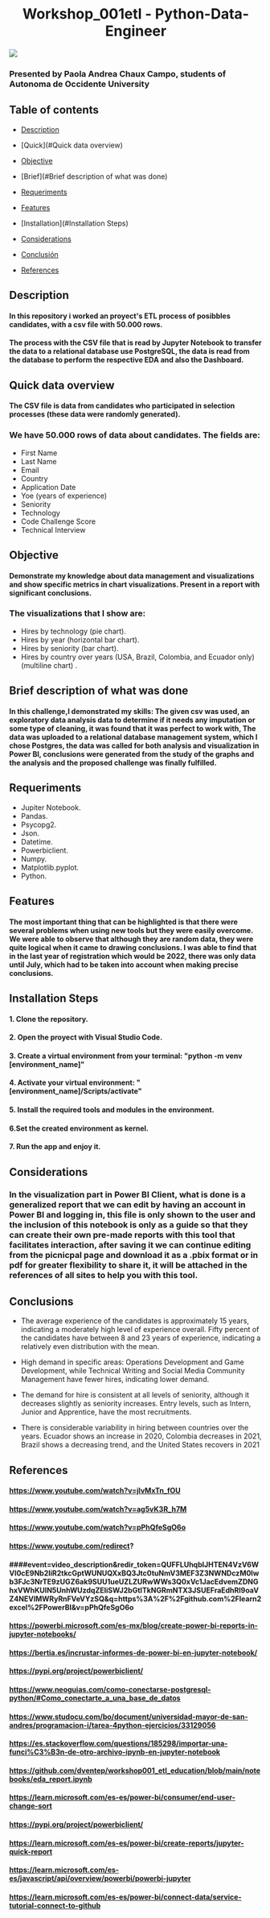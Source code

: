 <h1 align="center"> Workshop_001etl - Python-Data-Engineer </h1>
<p align="left">
   <img src="https://img.shields.io/badge/STATUS-FINISHED-green">
   </p>

### Presented by Paola Andrea Chaux Campo, students of Autonoma de Occidente University

## Table of contents
* [Description](#Description)

* [Quick](#Quick data overview)

* [Objective](#Objective)

* [Brief](#Brief description of what was done)

* [Requeriments](#Requeriments)

* [Features](#Features)

* [Installation](#Installation Steps)

* [Considerations](#Considerations)

* [Conclusión](#conclusión)

* [References](#References)


## Description

#### In this repository i worked an proyect's ETL process of posibbles candidates, with a csv file with 50.000 rows.

#### The process with the CSV file that is read by Jupyter Notebook to transfer the data to a relational database use PostgreSQL, the data is read from the database to perform the respective EDA and also the Dashboard.

## Quick data overview
#### The CSV file is data from candidates who participated in selection processes (these data were randomly generated). 
### We have 50.000 rows of data about candidates. The fields are:
* First Name
* Last Name
* Email
* Country
* Application Date
* Yoe (years of experience)
* Seniority
* Technology
* Code Challenge Score
* Technical Interview

## Objective 
#### Demonstrate my knowledge about data management and visualizations and show specific metrics in chart visualizations. Present in a report with significant conclusions.

### The visualizations that I show are:
* Hires by technology (pie chart).
* Hires by year (horizontal bar chart).
* Hires by seniority (bar chart).
* Hires by country over years (USA, Brazil, Colombia, and Ecuador only)(multiline chart) .

## Brief description of what was done
#### In this challenge,I demonstrated my skills: The given csv was used, an exploratory data analysis data to determine if it needs any imputation or some type of cleaning, it was found that it was perfect to work with, The data was uploaded to a relational database management system, which I chose Postgres, the data was called for both analysis and visualization in Power BI, conclusions were generated from the study of the graphs and the analysis and the proposed challenge was finally fulfilled.

## Requeriments
* Jupiter Notebook.
* Pandas.
* Psycopg2.
* Json.
* Datetime.
* Powerbiclient. 
* Numpy.
* Matplotlib.pyplot.
* Python.

## Features
#### The most important thing that can be highlighted is that there were several problems when using new tools but they were easily overcome. We were able to observe that although they are random data, they were quite logical when it came to drawing conclusions. I was able to find that in the last year of registration which would be 2022, there was only data until July, which had to be taken into account when making precise conclusions.

## Installation Steps
#### 1. Clone the repository.
#### 2. Open the proyect with Visual Studio Code.
#### 3. Create a virtual environment from your terminal: "python -m venv [environment_name]"
#### 4. Activate your virtual environment: "[environment_name]/Scripts/activate"
#### 5. Install the required tools and modules in the environment.
#### 6.Set the created environment as kernel.
#### 7. Run the app and enjoy it.

## Considerations
### In the visualization part in Power BI Client, what is done is a generalized report that we can edit by having an account in Power BI and logging in, this file is only shown to the user and the inclusion of this notebook is only as a guide so that they can create their own pre-made reports with this tool that facilitates interaction, after saving it we can continue editing from the picnicpal page and download it as a .pbix format or in pdf for greater flexibility to share it, it will be attached in the references of all sites to help you with this tool.

## Conclusions
* The average experience of the candidates is approximately 15 years, indicating a moderately high level of experience overall. Fifty percent of the candidates have between 8 and 23 years of experience, indicating a relatively even distribution with the mean. 

* High demand in specific areas: Operations Development and Game Development, while Technical Writing and Social Media Community Management have fewer hires, indicating lower demand.

* The demand for hire is consistent at all levels of seniority, although it decreases slightly as seniority increases. Entry levels, such as Intern, Junior and Apprentice, have the most recruitments.

* There is considerable variability in hiring between countries over the years. Ecuador shows an increase in 2020, Colombia decreases in 2021, Brazil shows a decreasing trend, and the United States recovers in 2021


## References
#### https://www.youtube.com/watch?v=jlvMxTn_fOU
#### https://www.youtube.com/watch?v=ag5vK3R_h7M
#### https://www.youtube.com/watch?v=pPhQfeSgO6o
#### https://www.youtube.com/redirect?
#### ####event=video_description&redir_token=QUFFLUhqblJHTEN4VzV6WVI0cE9Nb2liR2tkcGptWUNUQXxBQ3Jtc0tuNmV3MEF3Z3NWNDczM0Iwb3FJc3NrTE9zUGZ6ak9SUU1ueUZLZURwWWs3Q0xVc1JacEdvemZDNGhxVWhKUlN5UnhWUzdqZEliSWJ2bGtlTkNGRmNTX3JSUEFraEdhRl9oaVZ4NEVlMWRyRnFVeVYzSQ&q=https%3A%2F%2Fgithub.com%2Flearn2excel%2FPowerBI&v=pPhQfeSgO6o
#### https://powerbi.microsoft.com/es-mx/blog/create-power-bi-reports-in-jupyter-notebooks/
#### https://bertia.es/incrustar-informes-de-power-bi-en-jupyter-notebook/
#### https://pypi.org/project/powerbiclient/
#### https://www.neoguias.com/como-conectarse-postgresql-python/#Como_conectarte_a_una_base_de_datos
#### https://www.studocu.com/bo/document/universidad-mayor-de-san-andres/programacion-i/tarea-4python-ejercicios/33129056
#### https://es.stackoverflow.com/questions/185298/importar-una-funci%C3%B3n-de-otro-archivo-ipynb-en-jupyter-notebook
#### https://github.com/dventep/workshop001_etl_education/blob/main/notebooks/eda_report.ipynb
#### https://learn.microsoft.com/es-es/power-bi/consumer/end-user-change-sort
#### https://pypi.org/project/powerbiclient/
#### https://learn.microsoft.com/es-es/power-bi/create-reports/jupyter-quick-report
#### https://learn.microsoft.com/es-es/javascript/api/overview/powerbi/powerbi-jupyter
#### https://learn.microsoft.com/es-es/power-bi/connect-data/service-tutorial-connect-to-github


